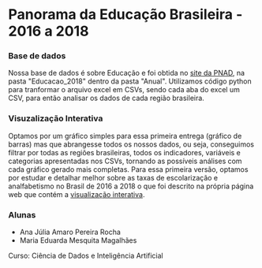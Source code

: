 # Panorama da Educação Brasileira - 2016 a 2018

### Base de dados

Nossa base de dados é sobre Educação e foi obtida no [site da PNAD](https://www.ibge.gov.br/estatisticas/sociais/educacao/9173-pesquisa-nacional-por-amostra-de-domicilios-continua-trimestral.html?=&t=downloads), na pasta "Educacao_2018" dentro da pasta "Anual".
Utilizamos código python para tranformar o arquivo excel em CSVs, sendo cada aba do excel um CSV, para então analisar os dados de cada região brasileira.

### Visuzalização Interativa

Optamos por um gráfico simples para essa primeira entrega (gráfico de barras) mas que abrangesse todos os nossos dados, ou seja, conseguimos filtrar por todas as regiões brasileiras, todos os indicadores, variáveis e categorias apresentadas nos CSVs, tornando as possíveis análises com cada gráfico gerado mais completas. Para essa primeira versão, optamos por estudar e detalhar melhor sobre as taxas de escolarização e analfabetismo no Brasil de 2016 a 2018 o que foi descrito na própria página web que contém a [visualização interativa](https://fgv-vis-2025.github.io/tarefa-4-pnad_database/).

### Alunas

- Ana Júlia Amaro Pereira Rocha
- Maria Eduarda Mesquita Magalhães

Curso: Ciência de Dados e Inteligência Artificial
